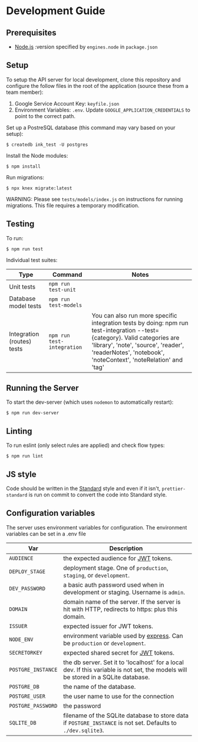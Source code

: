 # Development Guide

## Prerequisites

* [Node.js](https://nodejs.org/) :version specified by `engines.node` in `package.json`

## Setup

To setup the API server for local development, clone this repository and configure the follow
files in the root of the application (source these from a team member):

1. Google Service Account Key: `keyfile.json`
2. Environment Variables: `.env`. Update `GOOGLE_APPLICATION_CREDENTIALS` to point to the correct path.

Set up a PostreSQL database (this command may vary based on your setup):

    $ createdb ink_test -U postgres

Install the Node modules:

    $ npm install

Run migrations:

    $ npx knex migrate:latest

WARNING: Please see `tests/models/index.js` on instructions for running migrations. This file
requires a temporary modification.

## Testing

To run:

    $ npm run test

Individual test suites:

|            Type            |          Command           |                                                                                                                 Notes                                                                                                                 |
| -------------------------- | -------------------------- | ------------------------------------------------------------------------------------------------------------------------------------------------------------------------------------------------------------------------------------- |
| Unit tests                 | `npm run test-unit`        |                                                                                                                                                                                                                                       |
| Database model tests       | `npm run test-models`      |                                                                                                                                                                                                                                       |
| Integration (routes) tests | `npm run test-integration` | You can also run more specific integration tests by doing: npm run test-integration --test={category}. Valid categories are 'library', 'note', 'source', 'reader', 'readerNotes', 'notebook', 'noteContext', 'noteRelation' and 'tag' |

## Running the Server

To start the dev-server (which uses `nodemon` to automatically restart):

    $ npm run dev-server

## Linting

To run eslint (only select rules are applied) and check flow types:

    $ npm run lint

## JS style

Code should be written in the [Standard]() style and even if it isn't, `prettier-standard` is run on
commit to convert the code into Standard style.

## Configuration variables

The server uses environment variables for configuration. The environment variables can be set in a
.env file

| Var                | Description                                                                                                                        |
| ------------------ | ---------------------------------------------------------------------------------------------------------------------------------- |
| `AUDIENCE`         | the expected audience for [JWT](https://jwt.io) tokens.                                                                            |
| `DEPLOY_STAGE`     | deployment stage. One of `production`, `staging`, or `development`.                                                                |
| `DEV_PASSWORD`     | a basic auth password used when in development or staging. Username is `admin`.                                                    |
| `DOMAIN`           | domain name of the server. If the server is hit with HTTP, redirects to https: plus this domain.                                   |
| `ISSUER`           | expected issuer for JWT tokens.                                                                                                    |
| `NODE_ENV`         | environment variable used by [express](https://expressjs.com/). Can be `production` or `development`.                              |
| `SECRETORKEY`      | expected shared secret for [JWT](https://jwt.io) tokens.                                                                           |
| `POSTGRE_INSTANCE` | the db server. Set it to 'localhost' for a local dev. If this variable is not set, the models will be stored in a SQLite database. |
| `POSTGRE_DB`       | the name of the database.                                                                                                          |
| `POSTGRE_USER`     | the user name to use for the connection                                                                                            |
| `POSTGRE_PASSWORD` | the password                                                                                                                       |
| `SQLITE_DB`        | filename of the SQLite database to store data if `POSTGRE_INSTANCE` is not set. Defaults to `./dev.sqlite3`.                       |
